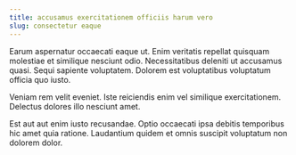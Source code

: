```yaml
---
title: accusamus exercitationem officiis harum vero
slug: consectetur eaque
---
```


Earum aspernatur occaecati eaque ut. Enim veritatis repellat quisquam molestiae et similique nesciunt odio. Necessitatibus deleniti ut accusamus quasi. Sequi sapiente voluptatem. Dolorem est voluptatibus voluptatum officia quo iusto.

Veniam rem velit eveniet. Iste reiciendis enim vel similique exercitationem. Delectus dolores illo nesciunt amet.

Est aut aut enim iusto recusandae. Optio occaecati ipsa debitis temporibus hic amet quia ratione. Laudantium quidem et omnis suscipit voluptatum non dolorem dolor.
